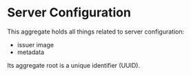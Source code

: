 # Server Configuration

This aggregate holds all things related to server configuration:

- issuer image
- metadata

Its aggregate root is a unique identifier (UUID).
